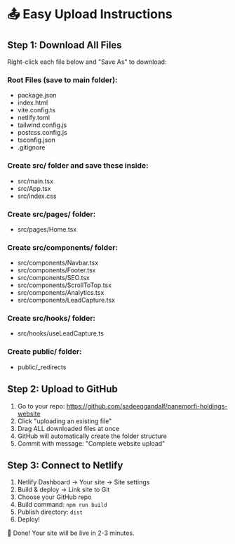 # 📤 Easy Upload Instructions

## Step 1: Download All Files
Right-click each file below and "Save As" to download:

### Root Files (save to main folder):
- package.json
- index.html  
- vite.config.ts
- netlify.toml
- tailwind.config.js
- postcss.config.js
- tsconfig.json
- .gitignore

### Create src/ folder and save these inside:
- src/main.tsx
- src/App.tsx
- src/index.css

### Create src/pages/ folder:
- src/pages/Home.tsx

### Create src/components/ folder:
- src/components/Navbar.tsx
- src/components/Footer.tsx
- src/components/SEO.tsx
- src/components/ScrollToTop.tsx
- src/components/Analytics.tsx
- src/components/LeadCapture.tsx

### Create src/hooks/ folder:
- src/hooks/useLeadCapture.ts

### Create public/ folder:
- public/_redirects

## Step 2: Upload to GitHub
1. Go to your repo: https://github.com/sadeeqgandalf/panemorfi-holdings-website
2. Click "uploading an existing file"
3. Drag ALL downloaded files at once
4. GitHub will automatically create the folder structure
5. Commit with message: "Complete website upload"

## Step 3: Connect to Netlify
1. Netlify Dashboard → Your site → Site settings
2. Build & deploy → Link site to Git
3. Choose your GitHub repo
4. Build command: `npm run build`
5. Publish directory: `dist`
6. Deploy!

🎉 Done! Your site will be live in 2-3 minutes.
